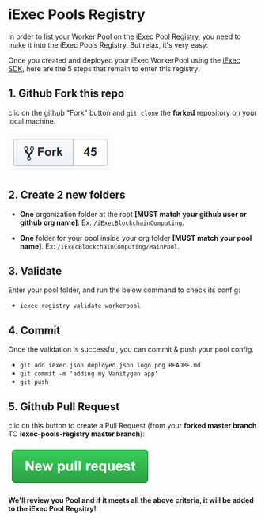 # iExec Pools Registry

In order to list your Worker Pool on the [iExec Pool Registry](https://pools.iex.ec/), you need to make it into the iExec Pools Registry. But relax, it's very easy:

Once you created and deployed your iExec WorkerPool using the [iExec SDK](https://github.com/iExecBlockchainComputing/iexec-sdk), here are the 5 steps that remain to enter this registry:

## 1. Github Fork this repo

clic on the github "Fork" button and `git clone` the **forked** repository on your local machine.

[![github fork](./github-fork.png)](https://github.com/iExecBlockchainComputing/iexec-pools-registry/tree/v2#fork-destination-box)

## 2. Create 2 new folders

- **One** organization folder at the root **[MUST match your github user or github org name]**. Ex: `/iExecBlockchainComputing`.

- **One** folder for your pool inside your org folder **[MUST match your pool name]**. Ex: `/iExecBlockchainComputing/MainPool`.

## 3. Validate

Enter your pool folder, and run the below command to check its config:

- `iexec registry validate workerpool`

## 4. Commit

Once the validation is successful, you can commit & push your pool config.

- `git add iexec.json deployed.json logo.png README.md`
- `git commit -m 'adding my Vanitygen app'`
- `git push`

## 5. Github Pull Request

clic on this button to create a Pull Request (from your **forked master branch** TO **iexec-pools-registry master branch**):

[![github pull request](./github-pr.png)](https://github.com/iExecBlockchainComputing/iexec-pools-registry/compare)

**We'll review you Pool and if it meets all the above criteria, it will be added to the iExec Pool Regsitry!**
